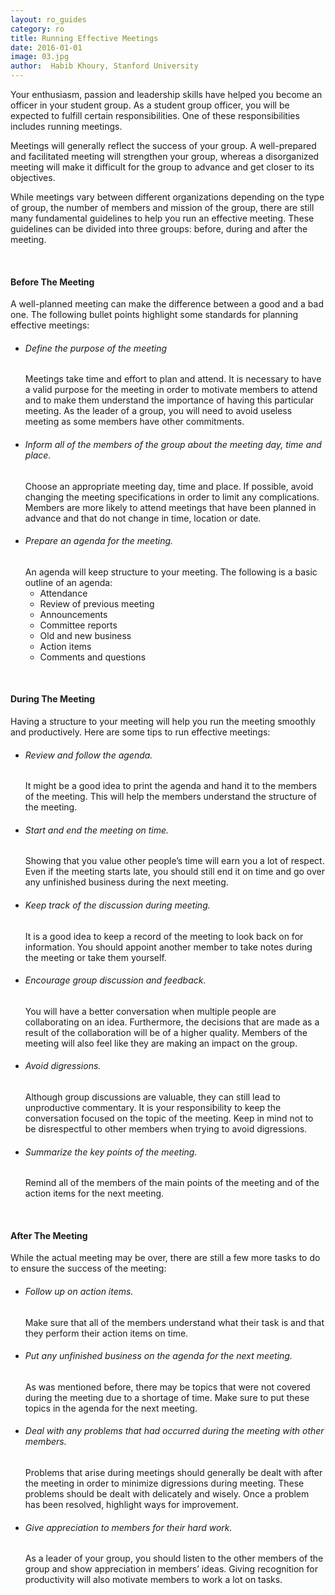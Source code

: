 ```yaml
---
layout: ro_guides
category: ro
title: Running Effective Meetings
date: 2016-01-01
image: 03.jpg
author:  Habib Khoury, Stanford University
---
```

Your enthusiasm, passion and leadership skills have helped you become an officer in your student group. As a student group officer, you will be expected to fulfill certain responsibilities. One of these responsibilities includes running meetings.

Meetings will generally reflect the success of your group. A well-prepared and facilitated meeting will strengthen your group, whereas a disorganized meeting will make it difficult for the group to advance and get closer to its objectives.

While meetings vary between different organizations depending on the type of group, the number of members and mission of the group, there are still many fundamental guidelines to help you run an effective meeting. These guidelines can be divided into three groups: before, during and after the meeting.

<br>
<div class="sectiontitle">
<h4> Before The Meeting </h4>
</div>

A well-planned meeting can make the difference between a good and a bad one.
The following bullet points highlight some standards for planning effective meetings:
<ul class="disc">
<li>
<h6>Define the purpose of the meeting</h6>
Meetings take time and effort to plan and attend. It is necessary to have a valid purpose for the meeting in order to motivate members to attend and to make them understand the importance of having this particular meeting. As the leader of a group, you will need to avoid useless meeting as some members have other commitments.
</li>
<li>
<h6>Inform all of the members of the group about the meeting day, time and place.</h6>
Choose an appropriate meeting day, time and place. If possible, avoid changing the meeting specifications in order to limit any complications. Members are more likely to attend meetings that have been planned in advance and that do not change in time, location or date.
</li>
<li>
<h6>Prepare an agenda for the meeting.</h6>
An agenda will keep structure to your meeting. The following is a basic outline of an agenda:
  <ul class="square">
    <li>Attendance</li>
    <li>Review of previous meeting</li>
    <li>Announcements</li>
    <li>Committee reports</li>
    <li>Old and new business</li>
    <li>Action items</li>
    <li>Comments and questions</li>
  </ul>
</li>
</ul>

<br>
<div class="sectiontitle">
<h4> During The Meeting </h4>
</div>

Having a structure to your meeting will help you run the meeting smoothly and productively.
Here are some tips to run effective meetings:

<ul class="disc">
<li>
<h6>Review and follow the agenda.</h6>
It might be a good idea to print the agenda and hand it to the members of the meeting. This will help the members understand the structure of the meeting.
</li>
<li>
<h6>Start and end the meeting on time.</h6>
Showing that you value other people’s time will earn you a lot of respect. Even if the meeting starts late, you should still end it on time and go over any unfinished business during the next meeting.
</li>
<li>
<h6>Keep track of the discussion during meeting.</h6>
It is a good idea to keep a record of the meeting to look back on for information. You should appoint another member to take notes during the meeting or take them yourself.
</li>
<li>
<h6>Encourage group discussion and feedback.</h6>
You will have a better conversation when multiple people are collaborating on an idea. Furthermore, the decisions that are made as a result of the collaboration will be of a higher quality. Members of the meeting will also feel like they are making an impact on the group.
</li>
<li>
<h6>Avoid digressions.</h6>
Although group discussions are valuable, they can still lead to unproductive commentary. It is your responsibility to keep the conversation focused on the topic of the meeting. Keep in mind not to be disrespectful to other members when trying to avoid digressions.
</li>
<li>
<h6>Summarize the key points of the meeting.</h6>
Remind all of the members of the main points of the meeting and of the action items for the next meeting.
</li>
</ul>

<br>
<div class="sectiontitle">
<h4> After The Meeting </h4>
</div>

While the actual meeting may be over, there are still a few more tasks to do to ensure the success of the meeting:
<ul class="disc">
<li>
<h6>Follow up on action items.</h6>
Make sure that all of the members understand what their task is and that they perform their action items on time.
</li>
<li>
<h6>Put any unfinished business on the agenda for the next meeting.</h6>
As was mentioned before, there may be topics that were not covered during the meeting due to a shortage of time. Make sure to put these topics in the agenda for the next meeting.
</li>
<li>
<h6>Deal with any problems that had occurred during the meeting with other members.</h6>
Problems that arise during meetings should generally be dealt with after the meeting in order to minimize digressions during meeting. These problems should be dealt with delicately and wisely. Once a problem has been resolved, highlight ways for improvement.
</li>
<li>
<h6>Give appreciation to members for their hard work.</h6>
As a leader of your group, you should listen to the other members of the group and show appreciation in members’ ideas. Giving recognition for productivity will also motivate members to work a lot on tasks.
</li>
</ul>
